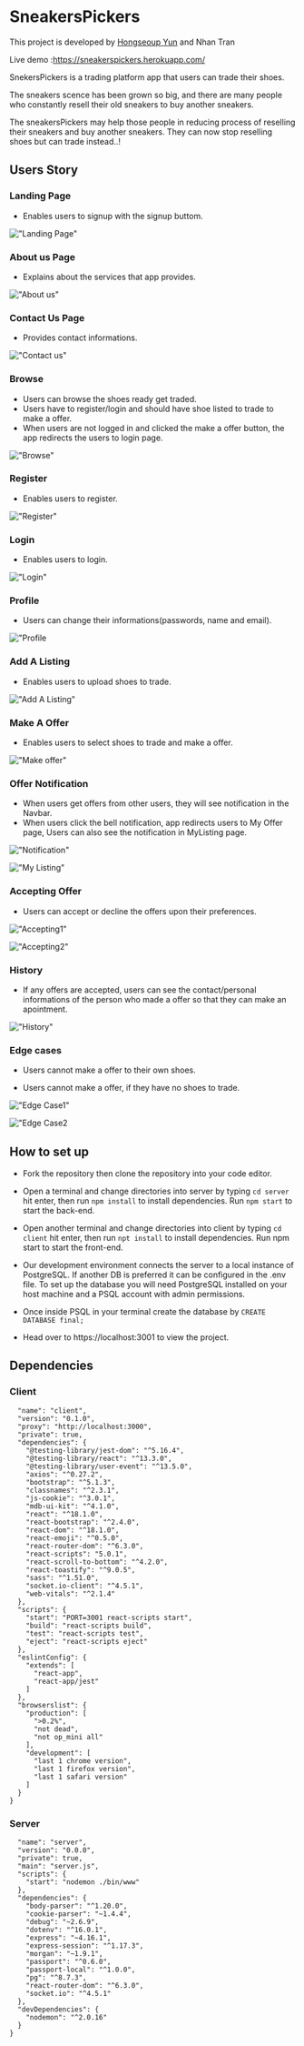 # SneakersPickers

This project is developed by <a href="https://github.com/Hongseoupyun">Hongseoup Yun</a> and <a>Nhan Tran</a>

Live demo :https://sneakerspickers.herokuapp.com/

SnekersPickers is a trading platform app that users can trade their shoes.

The sneakers scence has been grown so big, and there are many people who constantly resell their old sneakers to buy another sneakers.

The sneakersPickers may help those people in reducing process of reselling their sneakers and buy another sneakers.
They can now stop reselling shoes but can trade instead..!


## Users Story

### Landing Page
- Enables users to signup with the signup buttom.

!["Landing Page"](https://github.com/Hongseoupyun/SneakersPickers-New-version-/blob/main/docs/LandingPage.png?raw=true)

### About us Page
- Explains about the services that app provides.

!["About us"](https://github.com/Hongseoupyun/SneakersPickers-New-version-/blob/main/docs/AboutUsPage.png?raw=true)

### Contact Us Page

- Provides contact informations.

!["Contact us"](https://github.com/Hongseoupyun/SneakersPickers-New-version-/blob/main/docs/ContactUsPage.png?raw=true)


### Browse

- Users can browse the shoes ready get traded.
- Users have to register/login and should have shoe listed to trade to make a offer.
- When users are not logged in and clicked the make a offer button, the app redirects the users to login page.

!["Browse"](https://github.com/Hongseoupyun/SneakersPickers-New-version-/blob/main/docs/BrowsPage.png?raw=true)

### Register

- Enables users to register.

!["Register"](https://github.com/Hongseoupyun/SneakersPickers-New-version-/blob/main/docs/RegisterPage.png?raw=true)

### Login

- Enables users to login.

!["Login"](https://github.com/Hongseoupyun/SneakersPickers-New-version-/blob/main/docs/Login.png?raw=true)

### Profile

- Users can change their informations(passwords, name and email).

!["Profile](https://github.com/Hongseoupyun/SneakersPickers-New-version-/blob/main/docs/Profile.png?raw=true)

### Add A Listing

- Enables users to upload shoes to trade.

!["Add A Listing"](https://github.com/Hongseoupyun/SneakersPickers-New-version-/blob/main/docs/AddAListingPage.png?raw=true)

### Make A Offer

- Enables users to select shoes to trade and make a offer.

!["Make offer"](https://github.com/Hongseoupyun/SneakersPickers-New-version-/blob/main/docs/Offering.png?raw=true)

### Offer Notification

- When users get offers from other users, they will see notification in the Navbar.
- When users click the bell notification, app redirects users to My Offer page, Users can also see the notification in MyListing page.

!["Notification"](https://github.com/Hongseoupyun/SneakersPickers-New-version-/blob/main/docs/OfferNotification.png?raw=true)

!["My Listing"](https://github.com/Hongseoupyun/SneakersPickers-New-version-/blob/main/docs/MyListing.png?raw=true)

### Accepting Offer

- Users can accept or decline the offers upon their preferences.

!["Accepting1"](https://github.com/Hongseoupyun/SneakersPickers-New-version-/blob/main/docs/AcceptingOffer.png?raw=true)

!["Accepting2"](https://github.com/Hongseoupyun/SneakersPickers-New-version-/blob/main/docs/AcceptingOffer2.png?raw=true)


### History

- If any offers are accepted, users can see the contact/personal informations of the person who made a offer so that they can make an apointment.

!["History"](https://github.com/Hongseoupyun/SneakersPickers-New-version-/blob/main/docs/History.png?raw=true)


### Edge cases

- Users cannot make a offer to their own shoes.

- Users cannot make a offer, if they have no shoes to trade.

!["Edge Case1"](https://github.com/Hongseoupyun/SneakersPickers-New-version-/blob/main/docs/EdgeCase-CannotOfferMine.png?raw=true)

!["Edge Case2](https://github.com/Hongseoupyun/SneakersPickers-New-version-/blob/main/docs/EdgeCase-Cantofferwithnolisting.png?raw=true)

## How to set up

- Fork the repository then clone the repository into your code editor.

- Open a terminal and change directories into server by typing ``` cd server ``` hit enter, then run ```npm install``` to install dependencies. Run ```npm start``` to start the back-end.

- Open another terminal and change directories into client by typing ```cd client``` hit enter, then run ```npt install``` to install dependencies. Run npm start to start the front-end.

- Our development environment connects the server to a local instance of PostgreSQL. If another DB is preferred it can be configured in the .env file.
To set up the database you will need PostgreSQL installed on your host machine and a PSQL account with admin permissions.

- Once inside PSQL in your terminal create the database by ```CREATE DATABASE final;```

- Head over to https://localhost:3001 to view the project.

## Dependencies

### Client

```{
  "name": "client",
  "version": "0.1.0",
  "proxy": "http://localhost:3000",
  "private": true,
  "dependencies": {
    "@testing-library/jest-dom": "^5.16.4",
    "@testing-library/react": "^13.3.0",
    "@testing-library/user-event": "^13.5.0",
    "axios": "^0.27.2",
    "bootstrap": "^5.1.3",
    "classnames": "^2.3.1",
    "js-cookie": "^3.0.1",
    "mdb-ui-kit": "^4.1.0",
    "react": "^18.1.0",
    "react-bootstrap": "^2.4.0",
    "react-dom": "^18.1.0",
    "react-emoji": "^0.5.0",
    "react-router-dom": "^6.3.0",
    "react-scripts": "5.0.1",
    "react-scroll-to-bottom": "^4.2.0",
    "react-toastify": "^9.0.5",
    "sass": "^1.51.0",
    "socket.io-client": "^4.5.1",
    "web-vitals": "^2.1.4"
  },
  "scripts": {
    "start": "PORT=3001 react-scripts start",
    "build": "react-scripts build",
    "test": "react-scripts test",
    "eject": "react-scripts eject"
  },
  "eslintConfig": {
    "extends": [
      "react-app",
      "react-app/jest"
    ]
  },
  "browserslist": {
    "production": [
      ">0.2%",
      "not dead",
      "not op_mini all"
    ],
    "development": [
      "last 1 chrome version",
      "last 1 firefox version",
      "last 1 safari version"
    ]
  }
}
```

### Server

```{
  "name": "server",
  "version": "0.0.0",
  "private": true,
  "main": "server.js",
  "scripts": {
    "start": "nodemon ./bin/www"
  },
  "dependencies": {
    "body-parser": "^1.20.0",
    "cookie-parser": "~1.4.4",
    "debug": "~2.6.9",
    "dotenv": "^16.0.1",
    "express": "~4.16.1",
    "express-session": "^1.17.3",
    "morgan": "~1.9.1",
    "passport": "^0.6.0",
    "passport-local": "^1.0.0",
    "pg": "^8.7.3",
    "react-router-dom": "^6.3.0",
    "socket.io": "^4.5.1"
  },
  "devDependencies": {
    "nodemon": "^2.0.16"
  }
}
```
